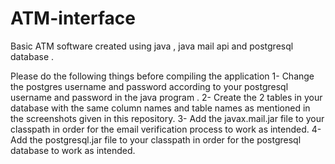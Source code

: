 # ATM-interface
Basic ATM software created using java , java mail api and postgresql database . 

Please do the following things before compiling the application 
1- Change the postgres username and password according to your postgresql username and password in the java program .
2- Create the 2 tables in your database with the same column names and table names as mentioned in the screenshots given in this repository.
3- Add the javax.mail.jar file to your classpath in order for the email verification process to work as intended.
4- Add the postgresql.jar file to your classpath in order for the postgresql database to work as intended.
